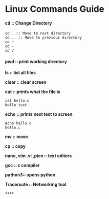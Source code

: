 # Linux Commands Guide

#### cd :: Change Directory

```text
cd . :: Move to next directory
cd .. :: Move to previous directory
cd ~
cd - 
cd /
```

#### pwd :: print working directory

**ls :: list all files**

**clear :: clear screen**

**cat :: prints what the file is**

```text
cat hello.c
hello text
```

**echo :: prints next text to screen**

```text
echo hello.c
hello.c
```

**mv :: move** 

**cp :: copy**

**nano, vim ,vi ,pico :: text editors**

**gcc :: c compiler**

**python3:: opens python** 

**Traceroute :: Networking tool**

\*\*\*\*

